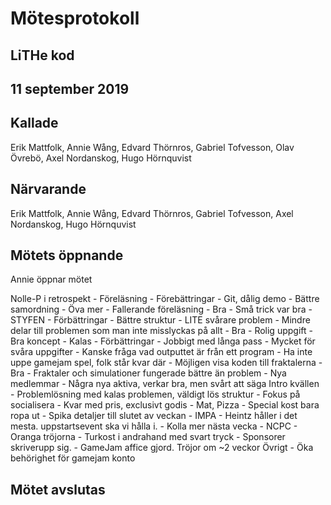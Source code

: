 # Mötesprotokoll

## LiTHe kod

## 11 september 2019

## Kallade
Erik Mattfolk, Annie Wång, Edvard Thörnros, Gabriel Tofvesson, Olav Övrebö, Axel Nordanskog, Hugo Hörnquvist

## Närvarande
Erik Mattfolk, Annie Wång, Edvard Thörnros, Gabriel Tofvesson, Axel Nordanskog, Hugo Hörnquvist

## Mötets öppnande

Annie öppnar mötet

Nolle-P i retrospekt
    - Föreläsning
        - Förebättringar
            - Git, dålig demo
            - Bättre samordning
            - Öva mer
            - Fallerande föreläsning
        - Bra
            - Små trick var bra
    - STYFEN
        - Förbättringar
            - Bättre struktur
            - LITE svårare problem
            - Mindre delar till problemen som man inte misslyckas på allt
        - Bra
            - Rolig uppgift
            - Bra koncept
    - Kalas
        - Förbättringar
            - Jobbigt med långa pass
            - Mycket för svåra uppgifter
            - Kanske fråga vad outputtet är från ett program
            - Ha inte uppe gamejam spel, folk står kvar där
            - Möjligen visa koden till fraktalerna
        - Bra
            - Fraktaler och simulationer fungerade bättre än problem
    - Nya medlemmar
        - Några nya aktiva, verkar bra, men svårt att säga
Intro kvällen
    - Problemlösning med kalas problemen, väldigt lös struktur
        - Fokus på socialisera
        - Kvar med pris, exclusivt godis
        - Mat, Pizza
        - Special kost bara ropa ut
        - Spika detaljer till slutet av veckan
    - IMPA
        - Heintz håller i det mesta. uppstartsevent ska vi hålla i.
        - Kolla mer nästa vecka
    - NCPC
        - Oranga tröjorna
        - Turkost i andrahand med svart tryck
    - Sponsorer skriverupp sig.
    - GameJam affice gjord.
Tröjor om ~2 veckor
Övrigt
    - Öka behörighet för gamejam konto
## Mötet avslutas

